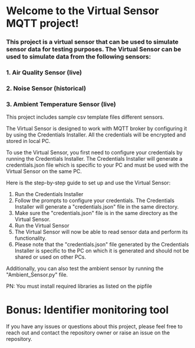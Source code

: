# Welcome to the Virtual Sensor MQTT project!

### This project is a virtual sensor that can be used to simulate sensor data for testing purposes. The Virtual Sensor can be used to simulate data from the following sensors:
### 1. Air Quality Sensor (live)
### 2. Noise Sensor (historical)
### 3. Ambient Temperature Sensor (live)

This project includes sample csv template files different sensors. 

The Virtual Sensor is designed to work with MQTT broker by configuring it by using the Credentials Installer. All the credentials will be encrypted and stored in local PC.

To use the Virtual Sensor, you first need to configure your credentials by running the Credentials Installer. The Credentials Installer will generate a credentials.json file which is specific to your PC and must be used with the Virtual Sensor on the same PC.

Here is the step-by-step guide to set up and use the Virtual Sensor:

1. Run the Credentials Installer
2. Follow the prompts to configure your credentials. The Credentials Installer will generate a "credentials.json" file in the same directory.
3. Make sure the "credentials.json" file is in the same directory as the Virtual Sensor.
4. Run the Virtual Sensor
5. The Virtual Sensor will now be able to read sensor data and perform its functionality.
6. Please note that the "credentials.json" file generated by the Credentials Installer is specific to the PC on which it is generated and should not be shared or used on other PCs.

Additionally, you can also test the ambient sensor by running the "Ambient_Sensor.py" file.

PN: You must install required libraries as listed on the pipfile

# Bonus: Identifier monitoring tool

If you have any issues or questions about this project, please feel free to reach out and contact the repository owner or raise an issue on the repository.